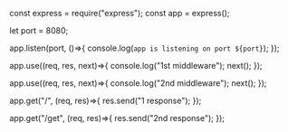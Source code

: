 const express = require("express");
const app = express();

let port = 8080;

app.listen(port, ()=>{
    console.log(`app is listening on port ${port}`);
});

app.use((req, res, next)=>{
    console.log("1st middleware");
    next();
});

app.use((req, res, next)=>{
    console.log("2nd middleware");
    next();
});

app.get("/", (req, res)=>{
    res.send("1 response");
});

app.get("/get", (req, res)=>{
    res.send("2nd response");
});
